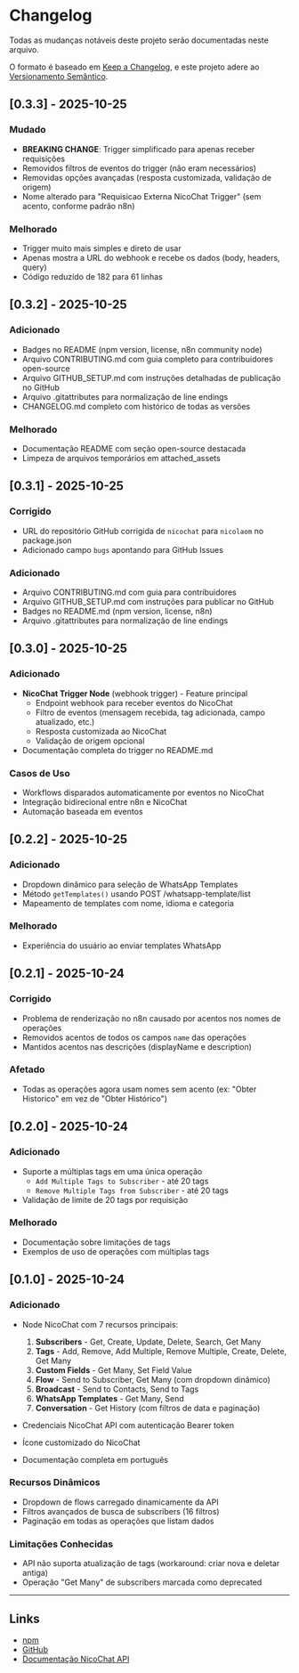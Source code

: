 # Changelog

Todas as mudanças notáveis deste projeto serão documentadas neste arquivo.

O formato é baseado em [Keep a Changelog](https://keepachangelog.com/pt-BR/1.0.0/),
e este projeto adere ao [Versionamento Semântico](https://semver.org/lang/pt-BR/).

## [0.3.3] - 2025-10-25

### Mudado
- **BREAKING CHANGE**: Trigger simplificado para apenas receber requisições
- Removidos filtros de eventos do trigger (não eram necessários)
- Removidas opções avançadas (resposta customizada, validação de origem)
- Nome alterado para "Requisicao Externa NicoChat Trigger" (sem acento, conforme padrão n8n)

### Melhorado
- Trigger muito mais simples e direto de usar
- Apenas mostra a URL do webhook e recebe os dados (body, headers, query)
- Código reduzido de 182 para 61 linhas

## [0.3.2] - 2025-10-25

### Adicionado
- Badges no README (npm version, license, n8n community node)
- Arquivo CONTRIBUTING.md com guia completo para contribuidores open-source
- Arquivo GITHUB_SETUP.md com instruções detalhadas de publicação no GitHub
- Arquivo .gitattributes para normalização de line endings
- CHANGELOG.md completo com histórico de todas as versões

### Melhorado
- Documentação README com seção open-source destacada
- Limpeza de arquivos temporários em attached_assets

## [0.3.1] - 2025-10-25

### Corrigido
- URL do repositório GitHub corrigida de `nicochat` para `nicolaom` no package.json
- Adicionado campo `bugs` apontando para GitHub Issues

### Adicionado
- Arquivo CONTRIBUTING.md com guia para contribuidores
- Arquivo GITHUB_SETUP.md com instruções para publicar no GitHub
- Badges no README.md (npm version, license, n8n)
- Arquivo .gitattributes para normalização de line endings

## [0.3.0] - 2025-10-25

### Adicionado
- **NicoChat Trigger Node** (webhook trigger) - Feature principal
  - Endpoint webhook para receber eventos do NicoChat
  - Filtro de eventos (mensagem recebida, tag adicionada, campo atualizado, etc.)
  - Resposta customizada ao NicoChat
  - Validação de origem opcional
- Documentação completa do trigger no README.md

### Casos de Uso
- Workflows disparados automaticamente por eventos no NicoChat
- Integração bidirecional entre n8n e NicoChat
- Automação baseada em eventos

## [0.2.2] - 2025-10-25

### Adicionado
- Dropdown dinâmico para seleção de WhatsApp Templates
- Método `getTemplates()` usando POST /whatsapp-template/list
- Mapeamento de templates com nome, idioma e categoria

### Melhorado
- Experiência do usuário ao enviar templates WhatsApp

## [0.2.1] - 2025-10-24

### Corrigido
- Problema de renderização no n8n causado por acentos nos nomes de operações
- Removidos acentos de todos os campos `name` das operações
- Mantidos acentos nas descrições (displayName e description)

### Afetado
- Todas as operações agora usam nomes sem acento (ex: "Obter Historico" em vez de "Obter Histórico")

## [0.2.0] - 2025-10-24

### Adicionado
- Suporte a múltiplas tags em uma única operação
  - `Add Multiple Tags to Subscriber` - até 20 tags
  - `Remove Multiple Tags from Subscriber` - até 20 tags
- Validação de limite de 20 tags por requisição

### Melhorado
- Documentação sobre limitações de tags
- Exemplos de uso de operações com múltiplas tags

## [0.1.0] - 2025-10-24

### Adicionado
- Node NicoChat com 7 recursos principais:
  1. **Subscribers** - Get, Create, Update, Delete, Search, Get Many
  2. **Tags** - Add, Remove, Add Multiple, Remove Multiple, Create, Delete, Get Many
  3. **Custom Fields** - Get Many, Set Field Value
  4. **Flow** - Send to Subscriber, Get Many (com dropdown dinâmico)
  5. **Broadcast** - Send to Contacts, Send to Tags
  6. **WhatsApp Templates** - Get Many, Send
  7. **Conversation** - Get History (com filtros de data e paginação)

- Credenciais NicoChat API com autenticação Bearer token
- Ícone customizado do NicoChat
- Documentação completa em português

### Recursos Dinâmicos
- Dropdown de flows carregado dinamicamente da API
- Filtros avançados de busca de subscribers (16 filtros)
- Paginação em todas as operações que listam dados

### Limitações Conhecidas
- API não suporta atualização de tags (workaround: criar nova e deletar antiga)
- Operação "Get Many" de subscribers marcada como deprecated

---

## Links

- [npm](https://www.npmjs.com/package/n8n-nodes-nicochat)
- [GitHub](https://github.com/nicolaom/n8n-nodes-nicochat)
- [Documentação NicoChat API](https://app.nicochat.com.br/api)
